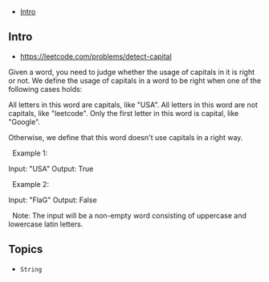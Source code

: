 - [Intro](#intro)

## Intro

- https://leetcode.com/problems/detect-capital

Given a word, you need to judge whether the usage of capitals in it is right or not.
We define the usage of capitals in a word to be right when one of the following cases holds:

All letters in this word are capitals, like "USA".
All letters in this word are not capitals, like "leetcode".
Only the first letter in this word is capital, like "Google".

Otherwise, we define that this word doesn't use capitals in a right way.

 
Example 1:

Input: "USA"
Output: True

 
Example 2:

Input: "FlaG"
Output: False

 
Note: The input will be a non-empty word consisting of uppercase and lowercase latin letters.


## Topics

- `String`


